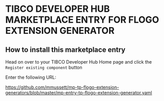 # TIBCO DEVELOPER HUB MARKETPLACE ENTRY FOR FLOGO EXTENSION GENERATOR

## How to install this marketplace entry

Head on over to your TIBCO Developer Hub Home page and click the `Register existing component` button

Enter the following URL:

https://github.com/mmussett/mp-tp-flogo-extension-generators/blob/master/mp-entry-tp-flogo-extension-generator.yaml

